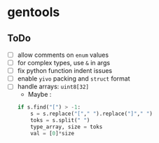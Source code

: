 # gentools

## ToDo

- [ ] allow comments on `enum` values
- [ ] for complex types, use `&` in args
- [ ] fix python function indent issues
- [ ] enable `yivo` packing and `struct` format
- [ ] handle arrays: `uint8[32]`
    - Maybe :
    ```python
    if s.find("[") > -1:
        s = s.replace("["," ").replace("]"," ")
        toks = s.split(" ")
        type_array, size = toks
        val = [0]*size
    ```